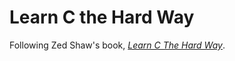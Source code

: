 Learn C the Hard Way
====
Following Zed Shaw's book, [_Learn C The Hard Way_](http://c.learncodethehardway.org/book/).
